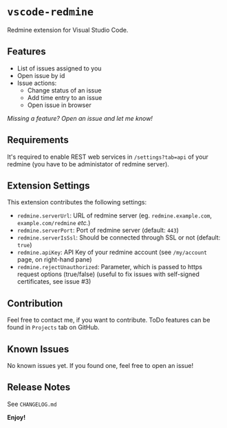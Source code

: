# `vscode-redmine`

Redmine extension for Visual Studio Code.

## Features

* List of issues assigned to you
* Open issue by id
* Issue actions:
  * Change status of an issue
  * Add time entry to an issue
  * Open issue in browser

_Missing a feature? Open an issue and let me know!_

## Requirements

It's required to enable REST web services in `/settings?tab=api` of your redmine (you have to be administator of redmine server).

## Extension Settings

This extension contributes the following settings:

* `redmine.serverUrl`: URL of redmine server (eg. `redmine.example.com`, `example.com/redmine` _etc._)
* `redmine.serverPort`: Port of redmine server (default: `443`)
* `redmine.serverIsSsl`: Should be connected through SSL or not (default: `true`)
* `redmine.apiKey`: API Key of your redmine account (see `/my/account` page, on right-hand pane)
* `redmine.rejectUnauthorized`: Parameter, which is passed to https request options (true/false) (useful to fix issues with self-signed certificates, see issue #3)

## Contribution

Feel free to contact me, if you want to contribute. ToDo features can be found in `Projects` tab on GitHub.

## Known Issues

No known issues yet. If you found one, feel free to open an issue!

## Release Notes

See `CHANGELOG.md`

**Enjoy!**
